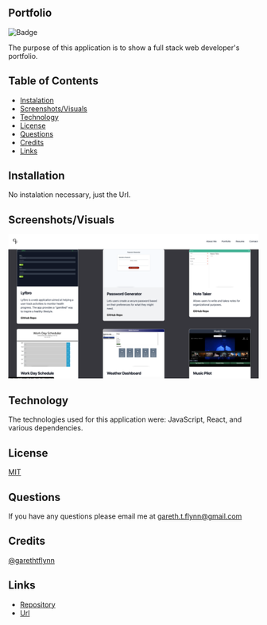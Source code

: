 ## Portfolio

![Badge](https://img.shields.io/badge/License-MIT-red)

The purpose of this application is to show a full stack web developer's portfolio.

## Table of Contents 

  * [Instalation](#installation)
  * [Screenshots/Visuals](#screenshots/visuals)
  * [Technology](#technology)
  * [License](#license)
  * [Questions](#questions)
  * [Credits](#credits)
  * [Links](#links)

## Installation 

No instalation necessary, just the Url.

## Screenshots/Visuals

![App Screenshot](./src/assets/portfolio.png)

## Technology

The technologies used for this application were: JavaScript, React, and various dependencies.

## License

[MIT](https://choosealicense.com/licenses/mit/)


## Questions 

If you have any questions please email me at gareth.t.flynn@gmail.com

## Credits

[@garethtflynn](https://www.github.com/garethtflynn) 

## Links  

* [Repository](https://github.com/garethtflynn/Portfolio)
* [Url]()